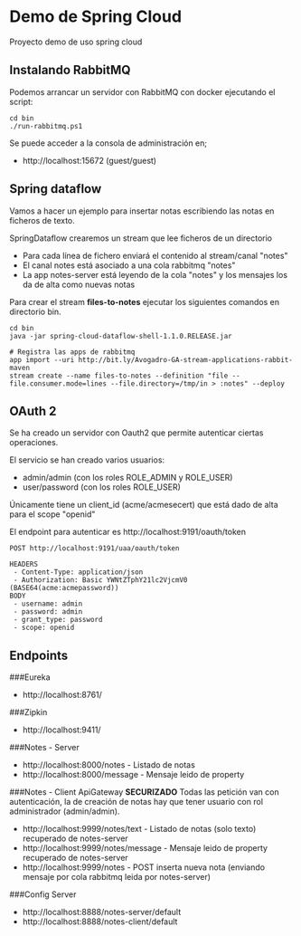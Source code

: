 # Demo de Spring Cloud
Proyecto demo de uso spring cloud

## Instalando RabbitMQ
Podemos arrancar un servidor con RabbitMQ con docker ejecutando el script:

    cd bin
    ./run-rabbitmq.ps1

Se puede acceder a la consola de administración en;
+ http://localhost:15672 (guest/guest)


## Spring dataflow
Vamos a hacer un ejemplo para insertar notas escribiendo las notas en ficheros de texto.

SpringDataflow crearemos un stream que lee ficheros de un directorio
 + Para cada línea de fichero enviará el contenido al stream/canal "notes"
 + El canal notes está asociado a una cola rabbitmq "notes"
 + La app notes-server está leyendo de la cola "notes" y los mensajes los da de alta como nuevas notas

Para crear el stream **files-to-notes** ejecutar los siguientes comandos en directorio bin.

    cd bin
    java -jar spring-cloud-dataflow-shell-1.1.0.RELEASE.jar
    
    # Registra las apps de rabbitmq
    app import --uri http://bit.ly/Avogadro-GA-stream-applications-rabbit-maven
    stream create --name files-to-notes --definition "file --file.consumer.mode=lines --file.directory=/tmp/in > :notes" --deploy

## OAuth 2

Se ha creado un servidor con Oauth2 que permite autenticar ciertas operaciones.

El servicio se han creado varios usuarios:
+ admin/admin (con los roles ROLE_ADMIN y ROLE_USER)
+ user/password (con los roles ROLE_USER)

Únicamente tiene un client_id (acme/acmesecert) que está dado de alta para el scope "openid"

El endpoint para autenticar es http://localhost:9191/oauth/token

    POST http://localhost:9191/uaa/oauth/token
    
    HEADERS
     - Content-Type: application/json
     - Authorization: Basic YWNtZTphY21lc2VjcmV0 (BASE64(acme:acmepassword))
    BODY
     - username: admin
     - password: admin
     - grant_type: password
     - scope: openid

## Endpoints

###Eureka
+ http://localhost:8761/

###Zipkin
+ http://localhost:9411/

###Notes - Server
+ http://localhost:8000/notes - Listado de notas
+ http://localhost:8000/message - Mensaje leido de property

###Notes - Client ApiGateway 
**SECURIZADO** Todas las petición van con autenticación, la de creación de notas hay que tener usuario con rol 
administrador (admin/admin).

+ http://localhost:9999/notes/text - Listado de notas (solo texto) recuperado de notes-server
+ http://localhost:9999/notes/message - Mensaje leido de property recuperado de notes-server
+ http://localhost:9999/notes - POST inserta nueva nota (enviando mensaje por cola rabbitmq leida por notes-server)

###Config Server
+ http://localhost:8888/notes-server/default
+ http://localhost:8888/notes-client/default